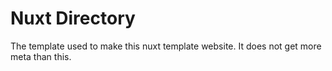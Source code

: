 # Nuxt Directory

The template used to make this nuxt template website. It does not get more meta than this.